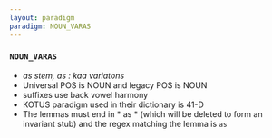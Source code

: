 ```yaml
---
layout: paradigm
paradigm: NOUN_VARAS
---
```

### ` NOUN_VARAS `

* _as stem, as : kaa variatons_
* Universal POS is NOUN and legacy POS is NOUN
* suffixes use back vowel harmony
* KOTUS paradigm used in their dictionary is 41-D
* The lemmas must end in * as * (which will be deleted to form an invariant stub) and the regex matching the lemma is ` as `
